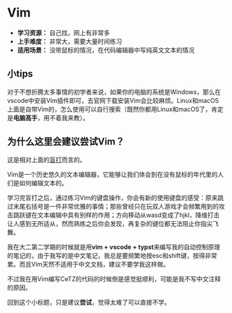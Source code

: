 # Vim

- **学习资源：** 自己找，网上有非常多
- **上手难度：** 非常大，需要大量时间练习
- **适用场景：** 没带鼠标的情况，在代码编辑器中写纯英文文本的情况

## 小tips
对于不想折腾太多事情的初学者来说，如果你的电脑的系统是Windows，那么在vscode中安装Vim插件即可，去官网下载安装Vim会比较麻烦。Linux和macOS上面是自带Vim的，怎么使用可以自行搜索（既然你都用Linux和macOS了，肯定是**电脑高手**，用不着我来教）。

## 为什么这里会建议尝试Vim？
这是相对上面的[盲打](./Touch%20Typing.md)而言的。

Vim是一个历史悠久的文本编辑器，它能够让我们体会到在没有鼠标的年代里的人们是如何编辑文本的。

学习完盲打之后，通过练习Vim的键盘操作，你会有新的使用键盘的感受：原来跳过末尾右括号是一件非常优雅的事情；那些曾经只在玩双人游戏才会频繁用到的攻击跳跃键在文本编辑中具有别样的作用；方向移动从wasd变成了hjkl，降维打击让人感到无所适从，然而熟练之后你会发现，再复杂的键位都无法阻止你指尖飞舞。

我在大二第二学期的时候就是用**vim + vscode + typst**来编写我的自动控制原理的笔记的，由于我写的是中文笔记，我总是要频繁地按esc和shift键，按得非常累。而且Vim天然不适用于中文文档，建议不要学我这样做。

不过我在用Vim编写CeTZ的代码的时候倒是感觉挺顺利，可能是我不写中文注释的原因。

回到这个小标题，只是建议**尝试**，觉得太难了可以直接不学。
